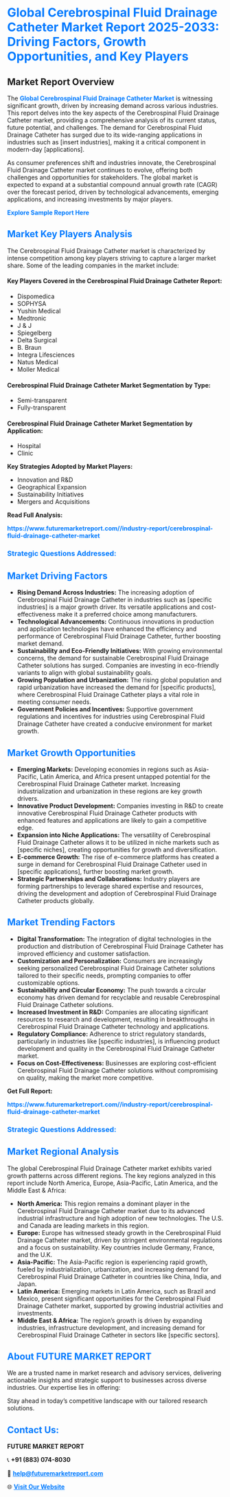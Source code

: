 <h1 style="color: #007BFF;">Global Cerebrospinal Fluid Drainage Catheter Market Report 2025-2033: Driving Factors, Growth Opportunities, and Key Players</h1>

<section id="overview">
<h2>Market Report Overview</h2>
<p>The <a href="https://www.futuremarketreport.com//industry-report/cerebrospinal-fluid-drainage-catheter-market" style="color: #007BFF; text-decoration: none;"><strong>Global Cerebrospinal Fluid Drainage Catheter Market</strong></a> is witnessing significant growth, driven by increasing demand across various industries. This report delves into the key aspects of the Cerebrospinal Fluid Drainage Catheter market, providing a comprehensive analysis of its current status, future potential, and challenges. The demand for Cerebrospinal Fluid Drainage Catheter has surged due to its wide-ranging applications in industries such as [insert industries], making it a critical component in modern-day [applications].</p>
<p>As consumer preferences shift and industries innovate, the Cerebrospinal Fluid Drainage Catheter market continues to evolve, offering both challenges and opportunities for stakeholders. The global market is expected to expand at a substantial compound annual growth rate (CAGR) over the forecast period, driven by technological advancements, emerging applications, and increasing investments by major players.</p>
</section>

<section id="overview">
<p><a href="https://www.futuremarketreport.com//request-sample/reportId=77693" style="color: #007BFF; text-decoration: none;"><strong>Explore Sample Report Here</strong></a></p>
</section>

<section id="key-players">
<h2 style="color: #007BFF;">Market Key Players Analysis</h2>
<p>The Cerebrospinal Fluid Drainage Catheter market is characterized by intense competition among key players striving to capture a larger market share. Some of the leading companies in the market include:</p>
<h4>Key Players Covered in the Cerebrospinal Fluid Drainage Catheter Report:</h4>
<ul><li>Dispomedica</li><li>SOPHYSA</li><li>Yushin Medical</li><li>Medtronic</li><li>J &amp; J</li><li>Spiegelberg</li><li>Delta Surgical</li><li>B. Braun</li><li>Integra Lifesciences</li><li>Natus Medical</li><li>Moller Medical</li></ul>
<h4>Cerebrospinal Fluid Drainage Catheter Market Segmentation by Type:</h4>
<ul><li>Semi-transparent</li><li>Fully-transparent</li></ul>

<h4>Cerebrospinal Fluid Drainage Catheter Market Segmentation by Application:</h4>
<ul><li>Hospital</li><li>Clinic</li></ul>
<p><strong>Key Strategies Adopted by Market Players:</strong></p>
<ul>
<li>Innovation and R&D</li>
<li>Geographical Expansion</li>
<li>Sustainability Initiatives</li>
<li>Mergers and Acquisitions</li>
</ul>
</section>

<section>
<p><strong>Read Full Analysis: </strong></p><a href="https://www.futuremarketreport.com//industry-report/cerebrospinal-fluid-drainage-catheter-market" style="color: #007BFF; text-decoration: none;"><strong>https://www.futuremarketreport.com//industry-report/cerebrospinal-fluid-drainage-catheter-market</strong></a>
<h3 style="color: #007BFF;">Strategic Questions Addressed:</h3>
</section>

<section id="driving-factors">
<h2 style="color: #007BFF;">Market Driving Factors</h2>
<ul>
<li><strong>Rising Demand Across Industries:</strong> The increasing adoption of Cerebrospinal Fluid Drainage Catheter in industries such as [specific industries] is a major growth driver. Its versatile applications and cost-effectiveness make it a preferred choice among manufacturers.</li>
<li><strong>Technological Advancements:</strong> Continuous innovations in production and application technologies have enhanced the efficiency and performance of Cerebrospinal Fluid Drainage Catheter, further boosting market demand.</li>
<li><strong>Sustainability and Eco-Friendly Initiatives:</strong> With growing environmental concerns, the demand for sustainable Cerebrospinal Fluid Drainage Catheter solutions has surged. Companies are investing in eco-friendly variants to align with global sustainability goals.</li>
<li><strong>Growing Population and Urbanization:</strong> The rising global population and rapid urbanization have increased the demand for [specific products], where Cerebrospinal Fluid Drainage Catheter plays a vital role in meeting consumer needs.</li>
<li><strong>Government Policies and Incentives:</strong> Supportive government regulations and incentives for industries using Cerebrospinal Fluid Drainage Catheter have created a conducive environment for market growth.</li>
</ul>
</section>

<section id="growth-opportunities">
<h2 style="color: #007BFF;">Market Growth Opportunities</h2>
<ul>
<li><strong>Emerging Markets:</strong> Developing economies in regions such as Asia-Pacific, Latin America, and Africa present untapped potential for the Cerebrospinal Fluid Drainage Catheter market. Increasing industrialization and urbanization in these regions are key growth drivers.</li>
<li><strong>Innovative Product Development:</strong> Companies investing in R&D to create innovative Cerebrospinal Fluid Drainage Catheter products with enhanced features and applications are likely to gain a competitive edge.</li>
<li><strong>Expansion into Niche Applications:</strong> The versatility of Cerebrospinal Fluid Drainage Catheter allows it to be utilized in niche markets such as [specific niches], creating opportunities for growth and diversification.</li>
<li><strong>E-commerce Growth:</strong> The rise of e-commerce platforms has created a surge in demand for Cerebrospinal Fluid Drainage Catheter used in [specific applications], further boosting market growth.</li>
<li><strong>Strategic Partnerships and Collaborations:</strong> Industry players are forming partnerships to leverage shared expertise and resources, driving the development and adoption of Cerebrospinal Fluid Drainage Catheter products globally.</li>
</ul>
</section>

<section id="trending-factors">
<h2 style="color: #007BFF;">Market Trending Factors</h2>
<ul>
<li><strong>Digital Transformation:</strong> The integration of digital technologies in the production and distribution of Cerebrospinal Fluid Drainage Catheter has improved efficiency and customer satisfaction.</li>
<li><strong>Customization and Personalization:</strong> Consumers are increasingly seeking personalized Cerebrospinal Fluid Drainage Catheter solutions tailored to their specific needs, prompting companies to offer customizable options.</li>
<li><strong>Sustainability and Circular Economy:</strong> The push towards a circular economy has driven demand for recyclable and reusable Cerebrospinal Fluid Drainage Catheter solutions.</li>
<li><strong>Increased Investment in R&D:</strong> Companies are allocating significant resources to research and development, resulting in breakthroughs in Cerebrospinal Fluid Drainage Catheter technology and applications.</li>
<li><strong>Regulatory Compliance:</strong> Adherence to strict regulatory standards, particularly in industries like [specific industries], is influencing product development and quality in the Cerebrospinal Fluid Drainage Catheter market.</li>
<li><strong>Focus on Cost-Effectiveness:</strong> Businesses are exploring cost-efficient Cerebrospinal Fluid Drainage Catheter solutions without compromising on quality, making the market more competitive.</li>
</ul>
</section>

<section>
<p><strong>Get Full Report: </strong></p><a href="https://www.futuremarketreport.com//industry-report/cerebrospinal-fluid-drainage-catheter-market" style="color: #007BFF; text-decoration: none;"><strong>https://www.futuremarketreport.com//industry-report/cerebrospinal-fluid-drainage-catheter-market</strong></a>
<h3 style="color: #007BFF;">Strategic Questions Addressed:</h3>
</section>


<section id="regional-analysis">
<h2 style="color: #007BFF;">Market Regional Analysis</h2>
<p>The global Cerebrospinal Fluid Drainage Catheter market exhibits varied growth patterns across different regions. The key regions analyzed in this report include North America, Europe, Asia-Pacific, Latin America, and the Middle East & Africa:</p>
<ul>
<li><strong>North America:</strong> This region remains a dominant player in the Cerebrospinal Fluid Drainage Catheter market due to its advanced industrial infrastructure and high adoption of new technologies. The U.S. and Canada are leading markets in this region.</li>
<li><strong>Europe:</strong> Europe has witnessed steady growth in the Cerebrospinal Fluid Drainage Catheter market, driven by stringent environmental regulations and a focus on sustainability. Key countries include Germany, France, and the U.K.</li>
<li><strong>Asia-Pacific:</strong> The Asia-Pacific region is experiencing rapid growth, fueled by industrialization, urbanization, and increasing demand for Cerebrospinal Fluid Drainage Catheter in countries like China, India, and Japan.</li>
<li><strong>Latin America:</strong> Emerging markets in Latin America, such as Brazil and Mexico, present significant opportunities for the Cerebrospinal Fluid Drainage Catheter market, supported by growing industrial activities and investments.</li>
<li><strong>Middle East & Africa:</strong> The region’s growth is driven by expanding industries, infrastructure development, and increasing demand for Cerebrospinal Fluid Drainage Catheter in sectors like [specific sectors].</li>
</ul>
</section>

<footer>
<h2 style="color: #007BFF;">About FUTURE MARKET REPORT</h2>
<p>We are a trusted name in market research and advisory services, delivering actionable insights and strategic support to businesses across diverse industries. Our expertise lies in offering:</p>

<p>Stay ahead in today’s competitive landscape with our tailored research solutions.</p>

<h2 style="color: #007BFF;">Contact Us:</h2>
<p><strong>FUTURE MARKET REPORT</strong></p>
<p>📞 <strong>+91 (883) 074-8030</strong></p>
<p>📧 <strong><a href="mailto:help@futuremarketreport.com" style="color: #007BFF;">help@futuremarketreport.com</a></strong></p>
<p>🌐 <strong><a href="https://www.futuremarketreport.com/" style="color: #007BFF;">Visit Our Website</a></strong></p>
</footer>